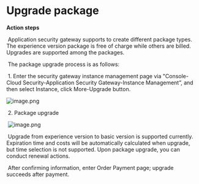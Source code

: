 # Upgrade package

**Action steps**

​    Application security gateway supports to create different package types. The experience version package is free of charge while others are billed. Upgrades are supported among the packages.

​    The package upgrade process is as follows:

​    1. Enter the security gateway instance management page via "Console-Cloud Security-Application Security Gateway-Instance Management”, and then select Instance, click More-Upgrade button.

![image.png](https://img1.jcloudcs.com/cms/6b83b485-88c2-4aa6-af6d-2e17bfd5f8c820180816202614.png)

​    2. Package upgrade

​    ![image.png](https://img1.jcloudcs.com/cms/74843148-355b-457f-b3f0-8c2e434c034a20180816202932.png)

​    Upgrade from experience version to basic version is supported currently. Expiration time and costs will be automatically calculated when upgrade, but time selection is not supported. Upon package upgrade, you can conduct renewal actions.

​     After confirming information, enter Order Payment page; upgrade succeeds after payment.